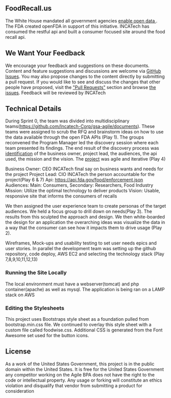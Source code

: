 ## FoodRecall.us
The White House mandated all government agencies [enable open data ](https://cio.gov/worldclassdigitalservices/digital-strategy). The FDA created openFDA in support of this initiative. INCATech has consumed the restful api and built a consumer focused site around the food recall api.

## We Want Your Feedback
We encourage your feedback and suggestions on these documents. Content and feature suggestions and discussions are welcome via [GitHub Issues](https://github.com/Incatech-Corp/gsa-agile/issues). You may also propose changes to the content directly by submitting a pull request.
If you would like to see and discuss the changes that other people have proposed, visit the ["Pull Requests"](https://github.com/Incatech-Corp/gsa-agile/pulls) section and browse [the issues](https://github.com/Incatech-Corp/gsa-agile/issues).
Feedback will be reviewed by INCATech 

## Technical Details
During Sprint 0, the team was divided into multidisciplinary teams(https://github.com/Incatech-Corp/gsa-agile/documents). These teams were assigned to scrub the RFQ and brainstorm ideas on how to use the data available through the open FDA APIs (Play 1). The groups reconvened the Program Manager led the discovery session where each team presented its findings. The end result of the discovery process was [identification](https://github.com/Incatech-Corp/gsa-agile/blob/master/documents/Pool%202%20-%20Evidence%20Item_a%20-%20Delegation%20of%20Authority.pdf) of the business owner, project lead, the audiences, the api used, the mission and the vision. The [project](https://github.com/Incatech-Corp/gsa-agile/blob/master/documents/Pool%202%20Evidence%20Item_b%20Project%20Charter.docx) was agile and iterative (Play 4)

Business Owner: CEO INCATech final say on business wants and needs for the project
Project Lead: CIO INCATech the person accountable for the project(Play 6 & 7)
Api: https://api.fda.gov/food/enforcement.json
Audiences: Main: Consumers, Secondary: Researchers, Food Industry
Mission: Utilize the optimal technology to deliver products
Vision: Usable, responsive site that informs the consumers of recalls

We then assigned the user experience team to create personas of the target audiences.   We held a focus group to drill down on needs(Play 3). The results from this sculpted the approach and design.  We then white-boarded the design for an application the overarching ideas was visualize the data in a way that the consumer can see how it impacts them to drive usage (Play 2).

Wireframes, Mock-ups and usability testing to set user needs epics and user stories. In parallel the development team was setting up the github repository, code deploy, AWS EC2 and selecting the technology stack (Play 7,8,9,10,11,12,13)

### Running the Site Locally
The local environment must have a webserver(tomcat) and php container(apache) as well as mysql. The application is being ran on a LAMP stack on AWS

### Editing the Stylesheets
This project uses Bootstraps style sheet as a foundation pulled from bootstrap.min.css file. We continued to overlay this style sheet with a custom file called foodwise.css.  Additional CSS is generated from the Font Awesome set used for the button icons.

## License
As a work of the United States Government, this project is in the public domain within the United States. It is free for the United States Government any competitor working on the Agile BPA does not have the right to the code or intellectual property. Any usage or forking will constitute an ethics violation and disqualify that vendor from submitting a product for consideration
